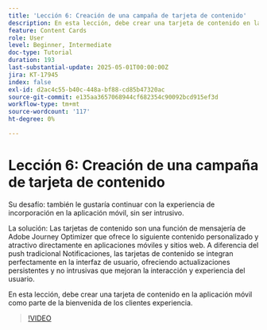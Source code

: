 ```yaml
---
title: 'Lección 6: Creación de una campaña de tarjeta de contenido'
description: En esta lección, debe crear una tarjeta de contenido en la aplicación móvil como parte de la experiencia de bienvenida de los clientes.
feature: Content Cards
role: User
level: Beginner, Intermediate
doc-type: Tutorial
duration: 193
last-substantial-update: 2025-05-01T00:00:00Z
jira: KT-17945
index: false
exl-id: d2ac4c55-b40c-448a-bf88-cd85b47320ac
source-git-commit: e135aa3657068944cf682354c90092bcd915ef3d
workflow-type: tm+mt
source-wordcount: '117'
ht-degree: 0%

---
```


# Lección 6: Creación de una campaña de tarjeta de contenido

Su desafío: también le gustaría continuar con la experiencia de incorporación en la aplicación móvil, sin ser intrusivo.

La solución: Las tarjetas de contenido son una función de mensajería de Adobe Journey Optimizer que ofrece lo siguiente
contenido personalizado y atractivo directamente en aplicaciones móviles y sitios web. A diferencia del push tradicional
Notificaciones, las tarjetas de contenido se integran perfectamente en la interfaz de usuario, ofreciendo actualizaciones persistentes y no intrusivas que mejoran la interacción y experiencia del usuario.

En esta lección, debe crear una tarjeta de contenido en la aplicación móvil como parte de la bienvenida de los clientes
experiencia.

>[!VIDEO](https://video.tv.adobe.com/v/3457973/?learn=on&enablevpops)

